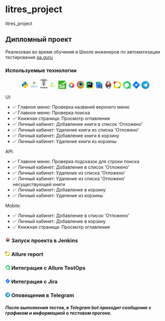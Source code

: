 # litres_project

litres_project

## Дипломный проект

Реализован во время обучения в Школе инженеров по автоматизации тестирования <a target="_blank" href="https://qa.guru">
qa.guru</a>

### Используемые технологии

<p  align="center">
    <code><img width="5%" title="Python" src="images/python.png"></code>
    <code><img width="5%" title="Pytest" src="images/pytest.png"></code>
    <code><img width="5%" title="Requests" src="images/requests.png"></code>
    <code><img width="5%" title="Selene" src="images/selene.png"></code>
    <code><img width="5%" title="Selenium" src="images/selenium.png"></code>
    <code><img width="5%" title="Appium" src="images/appium.png"></code>
    <code><img width="5%" title="Browserstack" src="images/browserstack.png"></code>
    <code><img width="5%" title="PyCharm" src="images/pycharm.png"></code>
    <code><img width="5%" title="Android Studio" src="images/android_studio.png"></code>
    <code><img width="5%" title="Jenkins" src="images/jenkins.png"></code>
    <code><img width="5%" title="Allure Report" src="images/allure_report.png"></code>
    <code><img width="5%" title="Allure TestOps" src="images/allure_testops.png"></code>
    <code><img width="5%" title="Jira" src="images/jira.png"></code>
    <code><img width="5%" title="Telegram" src="images/tg.png"></code>
</p>


<!-- Тест кейсы -->
UI:

* ✅ Главное меню: Проверка названий верхнего меню
* ✅ Главное меню: Проверка поиска
* ✅ Книжная страница: Просмотр оглавления
* ✅ Личный кабинет: Добавление книги в список 'Отложено'
* ✅ Личный кабинет: Удаление книги из списка 'Отложено'
* ✅ Личный кабинет: Добавление книги в корзину
* ✅ Личный кабинет: Удаление книги из корзины


API:

* ✅ Главное меню: Проверка подсказок для строки поиска
* ✅ Личный кабинет: Добавление в список 'Отложено'
* ✅ Личный кабинет: Удаление из списка 'Отложено'
* ✅ Личный кабинет: Удаление из списка 'Отложено' несуществующей книги
* ✅ Личный кабинет: Добавление в корзину
* ✅ Личный кабинет: Удаление из корзины

Mobile:

* ✅ Личный кабинет: Добавление в список 'Отложено'
* ✅ Личный кабинет: Добавление в корзину
* ✅ Книжная страница: Просмотр оглавления


<!-- Jenkins -->

### <img width="3%" title="Jenkins" src="images/jenkins.png"> Запуск проекта в Jenkins


<!-- Allure report -->

### <img width="3%" title="Allure Report" src="images/allure_report.png"> Allure report


<!-- Allure TestOps -->

### <img width="3%" title="Allure TestOps" src="images/allure_testops.png"> Интеграция с Allure TestOps

<!-- Jira -->

### <img width="3%" title="Jira" src="images/jira.png"> Интеграция с Jira


<!-- Telegram -->

### <img width="3%" title="Telegram" src="images/tg.png"> Оповещения в Telegram

##### После выполнения тестов, в Telegram bot приходит сообщение с графиком и информацией о тестовом прогоне.




